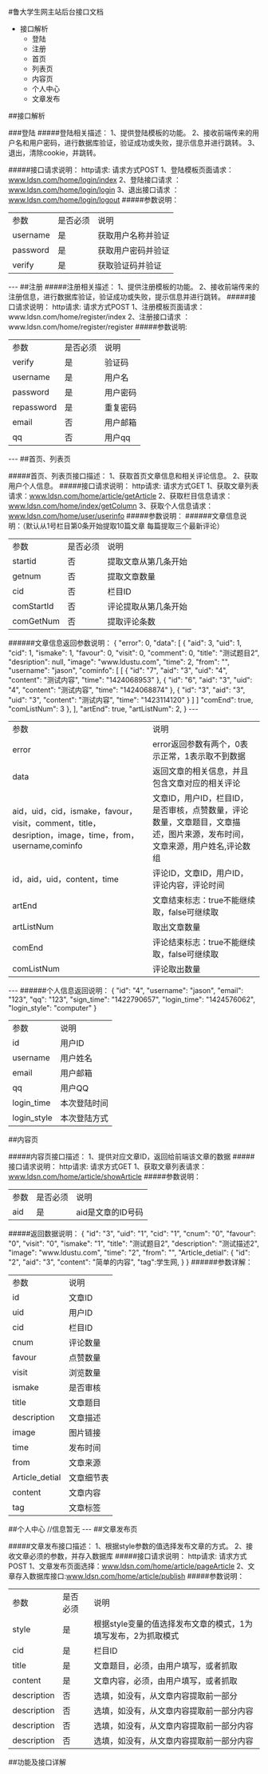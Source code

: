 #鲁大学生网主站后台接口文档
<ul>
  <li>接口解析
    <ul>
      <li>登陆</li>
      <li>注册</li>
      <li>首页</li>
      <li>列表页</li>
      <li>内容页</li>
      <li>个人中心</li>
      <li>文章发布</li>
    </ul>
  </li>
</ul>
##接口解析

###登陆
#####登陆相关描述：
    1、提供登陆模板的功能。
    2、接收前端传来的用户名和用户密码，进行数据库验证，验证成功或失败，提示信息并进行跳转。
    3、退出，清除cookie，并跳转。

#####接口请求说明：
    http请求: 请求方式POST
    1、登陆模板页面请求：www.ldsn.com/home/login/index
    2、登陆接口请求    ：www.ldsn.com/home/login/login
    3、退出接口请求    ：www.ldsn.com/home/login/logout
#####参数说明：
<table>
  <tr>
    <td>参数</td>
    <td>是否必须</td>
    <td>说明</td>
  </tr>
  <tr>
    <td>username</td>
    <td>是</td>
    <td>获取用户名称并验证</td>
  </tr>
  <tr>
    <td>password</td>
    <td>是</td>
    <td>获取用户密码并验证</td>
  </tr>
  <tr>
    <td>verify</td>
    <td>是</td>
    <td>获取验证码并验证</td>
  </tr>
</table>
---
##注册
#####注册相关描述：
     1、提供注册模板的功能。
     2、接收前端传来的注册信息，进行数据库验证，验证成功或失败，提示信息并进行跳转。
#####接口请求说明：
     http请求: 请求方式POST
    1、注册模板页面请求：www.ldsn.com/home/register/index
    2、注册接口请求    ：www.ldsn.com/home/register/register
#####参数说明:
<table>
  <tr>
    <td>参数</td>
    <td>是否必须</td>
    <td>说明</td>
  </tr>
  <tr>
    <td>verify</td>
    <td>是</td>
    <td>验证码</td>
  </tr>
  <tr>
    <td>username</td>
    <td>是</td>
    <td>用户名</td>
  </tr>
  <tr>
    <td>password</td>
    <td>是</td>
    <td>用户密码</td>
  </tr>
  <tr>
    <td>repassword</td>
    <td>是</td>
    <td>重复密码</td>
  </tr>
  <tr>
    <td>email</td>
    <td>否</td>
    <td>用户邮箱</td>
  </tr>
  <tr>
    <td>qq</td>
    <td>否</td>
    <td>用户qq</td>
  </tr>
</table>
---
##首页、列表页

#####首页、列表页接口描述：
     1、获取首页文章信息和相关评论信息。
     2、获取用户个人信息。
#####接口请求说明：
    http请求: 请求方式GET
    1、获取文章列表请求：www.ldsn.com/home/article/getArticle
    2、获取栏目信息请求：www.ldsn.com/home/index/getColumn
    3、获取个人信息请求：www.ldsn.com/home/user/userinfo
#####参数说明：
######文章信息说明：（默认从1号栏目第0条开始提取10篇文章 每篇提取三个最新评论）
<table>
  <tr>
    <td>参数</td>
    <td>是否必须</td>
    <td>说明</td>
  </tr>
  <tr>
    <td>startid</td>
    <td>否</td>
    <td>提取文章从第几条开始</td>
  </tr>
  <tr>
    <td>getnum</td>
    <td>否</td>
    <td>提取文章数量</td>
  </tr>
  <tr>
    <td>cid</td>
    <td>否</td>
    <td>栏目ID</td>
  </tr>
  <tr>
    <td>comStartId</td>
    <td>否</td>
    <td>评论提取从第几条开始</td>
  </tr>
  <tr>
    <td>comGetNum</td>
    <td>否</td>
    <td>提取评论条数</td>
  </tr>
</table>
######文章信息返回参数说明：
    {
    "error": 0,
    "data": [
        {
            "aid": 3,
            "uid": 1,
            "cid": 1,
            "ismake": 1,
            "favour": 0,
            "visit": 0,
            "comment": 0,
            "title": "测试题目2",
            "desription": null,
            "image": "www.ldustu.com",
            "time": 2,
            "from": "",
            "username": "jason",
            "cominfo": [
                [
                    {
                        "id": "7",
                        "aid": "3",
                        "uid": "4",
                        "content": "测试内容",
                        "time": "1424068953"
                    },
                    {
                        "id": "6",
                        "aid": "3",
                        "uid": "4",
                        "content": "测试内容",
                        "time": "1424068874"
                    },
                    {
                        "id": "3",
                        "aid": "3",
                        "uid": "3",
                        "content": "测试内容",
                        "time": "1423114120"
                    }
                ]
            ]
            "comEnd": true,
            "comListNum": 3
        },
    ],
    "artEnd": true,
    "artListNum": 2,
     }
---
<table>
  <tr>
    <td>参数</td>
    <td>说明</td>
  </tr>
  <tr>
    <td>error</td>
    <td>error返回参数有两个，0表示正常，1表示取不到数据</td>
  </tr>
  <tr>
    <td>data</td>
    <td>返回文章的相关信息，并且包含文章对应的相关评论</td>
  </tr>
  <tr>
    <td>aid，uid，cid，ismake，favour，visit，comment，title，desription，image，time，from，username,cominfo</td>
    <td>文章ID，用户ID，栏目ID，是否审核，点赞数量，评论数量，文章题目，文章描述，图片来源，发布时间，文章来源，用户姓名,评论数组</td>
  </tr>
  <tr>
    <td>id，aid，uid，content，time</td>
    <td>评论ID，文章ID，用户ID，评论内容，评论时间</td>
  </tr>
  <tr>
    <td>artEnd</td>
    <td>文章结束标志：true不能继续取，false可继续取</td>
  </tr>
  <tr>
    <td>artListNum</td>
    <td>取出文章数量</td>
  </tr>
  <tr>
    <td>comEnd</td>
    <td>评论结束标志：true不能继续取，false可继续取</td>
  </tr>
  <tr>
    <td>comListNum</td>
    <td>评论取出数量</td>
  </tr>
</table>
---
######个人信息返回说明：
     {
    "id": "4",
    "username": "jason",
    "email": "123",
    "qq": "123",
    "sign_time": "1422790657",
    "login_time": "1424576062",
    "login_style": "computer"
     }
<table>
  <tr>
    <td>参数</td>
    <td>说明</td>
  </tr>
  <tr>
    <td>id</td>
    <td>用户ID</td>
  </tr>
  <tr>
    <td>username</td>
    <td>用户姓名</td>
  </tr>
  <tr>
    <td>email</td>
    <td>用户邮箱</td>
  </tr>
  <tr>
    <td>qq</td>
    <td>用户QQ</td>
  </tr>
  <tr>
    <td>login_time</td>
    <td>本次登陆时间</td>
  </tr>
  <tr>
    <td>login_style</td>
    <td>本次登陆方式</td>
  </tr>
</table>
##内容页

#####内容页接口描述：
     1、提供对应文章ID，返回给前端该文章的数据
#####接口请求说明：
    http请求: 请求方式GET
    1、获取文章列表请求：www.ldsn.com/home/article/showArticle
#####参数说明：
<table>
  <tr>
    <td>参数</td>
    <td>是否必须</td>
    <td>说明</td>
  </tr>
  <tr>
    <td>aid</td>
    <td>是</td>
    <td>aid是文章的ID号码</td>
  </tr>
</table>
#####返回数据说明：
     {
      "id": "3",
      "uid": "1",
      "cid": "1",
      "cnum": "0",
      "favour": "0",
      "visit": "0",
      "ismake": "1",
      "title": "测试题目2",
      "description": "测试描述2",
      "image": "www.ldustu.com",
      "time": "2",
      "from": "",
      "Article_detial": {
          "id": "2",
          "aid": "3",
          "content": "简单的内容",
          "tag":学生网,
      }
     }
######参数详解：
<table>
  <tr>
    <td>参数</td>
    <td>说明</td>
  </tr>
  <tr>
    <td>id</td>
    <td>文章ID</td>
  </tr>
  <tr>
    <td>uid</td>
    <td>用户ID</td>
  </tr>
  <tr>
    <td>cid</td>
    <td>栏目ID</td>
  </tr>
  <tr>
    <td>cnum</td>
    <td>评论数量</td>
  </tr>
  <tr>
    <td>favour</td>
    <td>点赞数量</td>
  </tr>
  <tr>
    <td>visit</td>
    <td>浏览数量</td>
  </tr>
  <tr>
    <td>ismake</td>
    <td>是否审核</td>
  </tr>
  <tr>
    <td>title</td>
    <td>文章题目</td>
  </tr>
  <tr>
    <td>description</td>
    <td>文章描述</td>
  </tr>
  <tr>
    <td>image</td>
    <td>图片链接</td>
  </tr>
  <tr>
    <td>time</td>
    <td>发布时间</td>
  </tr>
  <tr>
    <td>from</td>
    <td>文章来源</td>
  </tr>
  <tr>
    <td>Article_detial</td>
    <td>文章细节表</td>
  </tr>
  <tr>
    <td>content</td>
    <td>文章内容</td>
  </tr>
  <tr>
    <td>tag</td>
    <td>文章标签</td>
  </tr>
</table>
##个人中心
     //信息暂无
---
##文章发布页

#####文章发布接口描述：
     1、根据style参数的值选择发布文章的方式。
     2、接收文章必须的参数，并存入数据库
#####接口请求说明：
    http请求: 请求方式POST
    1、文章发布页面选择：www.ldsn.com/home/article/pageArticle
    2、文章存入数据库接口:www.ldsn.com/home/article/publish
#####参数说明：
<table>
  <tr>
    <td>参数</td>
    <td>是否必须</td>
    <td>说明</td>
  </tr>
  <tr>
    <td>style</td>
    <td>是</td>
    <td>根据style变量的值选择发布文章的模式，1为填写发布，2为抓取模式</td>
  </tr>
  <tr>
    <td>cid</td>
    <td>是</td>
    <td>栏目ID</td>
  </tr>
  <tr>
    <td>title</td>
    <td>是</td>
    <td>文章题目，必须，由用户填写，或者抓取</td>
  </tr>
  <tr>
    <td>content</td>
    <td>是</td>
    <td>文章内容，必须，由用户填写，或者抓取</td>
  </tr>
  <tr>
    <td>description</td>
    <td>否</td>
    <td>选填，如没有，从文章内容提取前一部分</td>
  </tr>
  <tr>
    <td>description</td>
    <td>否</td>
    <td>选填，如没有，从文章内容提取前一部分内容</td>
  </tr>
  <tr>
    <td>description</td>
    <td>否</td>
    <td>选填，如没有，从文章内容提取前一部分内容</td>
  </tr>
  <tr>
    <td>description</td>
    <td>否</td>
    <td>选填，如没有，从文章内容提取前一部分内容</td>
  </tr>
</table>
##功能及接口详解

